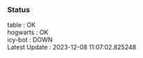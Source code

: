 ### Status


table : OK  
hogwarts : OK  
icy-bot : DOWN  
Latest Update : 2023-12-08 11:07:02.825248
